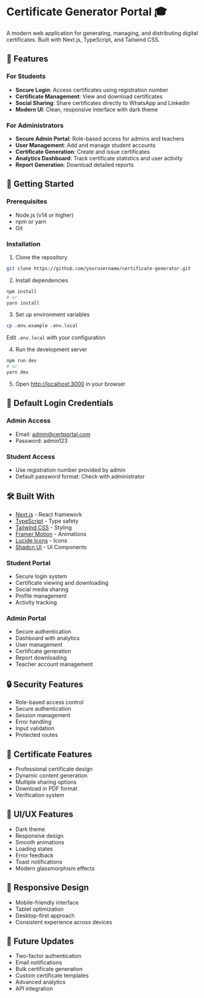 # Certificate Generator Portal 🎓

A modern web application for generating, managing, and distributing digital certificates. Built with Next.js, TypeScript, and Tailwind CSS.

## 🌟 Features

### For Students

- **Secure Login**: Access certificates using registration number
- **Certificate Management**: View and download certificates
- **Social Sharing**: Share certificates directly to WhatsApp and LinkedIn
- **Modern UI**: Clean, responsive interface with dark theme

### For Administrators

- **Secure Admin Portal**: Role-based access for admins and teachers
- **User Management**: Add and manage student accounts
- **Certificate Generation**: Create and issue certificates
- **Analytics Dashboard**: Track certificate statistics and user activity
- **Report Generation**: Download detailed reports

## 🚀 Getting Started

### Prerequisites

- Node.js (v14 or higher)
- npm or yarn
- Git

### Installation

1. Clone the repository

```bash
git clone https://github.com/yourusername/certificate-generator.git
```

2. Install dependencies

```bash
npm install
# or
yarn install
```

3. Set up environment variables

```bash
cp .env.example .env.local
```

Edit `.env.local` with your configuration

4. Run the development server

```bash
npm run dev
# or
yarn dev
```

5. Open [http://localhost:3000](http://localhost:3000) in your browser

## 🔑 Default Login Credentials

### Admin Access

- Email: admin@certportal.com
- Password: admin123

### Student Access

- Use registration number provided by admin
- Default password format: Check with administrator

## 🛠️ Built With

- [Next.js](https://nextjs.org/) - React framework
- [TypeScript](https://www.typescriptlang.org/) - Type safety
- [Tailwind CSS](https://tailwindcss.com/) - Styling
- [Framer Motion](https://www.framer.com/motion/) - Animations
- [Lucide Icons](https://lucide.dev/) - Icons
- [Shadcn UI](https://ui.shadcn.com/) - UI Components

### Student Portal

- Secure login system
- Certificate viewing and downloading
- Social media sharing
- Profile management
- Activity tracking

### Admin Portal

- Secure authentication
- Dashboard with analytics
- User management
- Certificate generation
- Report downloading
- Teacher account management

## 🔒 Security Features

- Role-based access control
- Secure authentication
- Session management
- Error handling
- Input validation
- Protected routes

## 📄 Certificate Features

- Professional certificate design
- Dynamic content generation
- Multiple sharing options
- Download in PDF format
- Verification system

## 🎨 UI/UX Features

- Dark theme
- Responsive design
- Smooth animations
- Loading states
- Error feedback
- Toast notifications
- Modern glassmorphism effects

## 📱 Responsive Design

- Mobile-friendly interface
- Tablet optimization
- Desktop-first approach
- Consistent experience across devices

## 🔄 Future Updates

- Two-factor authentication
- Email notifications
- Bulk certificate generation
- Custom certificate templates
- Advanced analytics
- API integration
